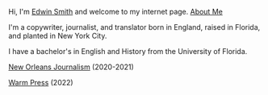 Hi, I'm [Edwin Smith](http://linkedin.com/in/edwinlsmith/) and welcome to my internet page.                   [About Me](https://github.com/Parquetry/parquetry.github.io/blob/main/aboutme.md)

I'm a copywriter, journalist, and translator born in England, raised in Florida, and planted in New York City.

I have a bachelor's in English and History from the University of Florida.

[New Orleans Journalism](https://github.com/Parquetry/parquetry.github.io/blob/main/New%20Orleans%20journlism.pdf) (2020-2021)

[Warm Press](deepsuburb.com) (2022)
